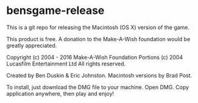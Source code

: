# bensgame-release
This is a git repo for releasing the Macintosh (OS X) version of the game.

This product is free.  A donation to the Make-A-Wish foundation would be greatly appreciated.

Copyright (c) 2004 - 2016 Make-A-Wish Foundation
Portions (c) 2004 Lucasfilm Entertainment Ltd
All rights reserved.

Created by Ben Duskin & Eric Johnston.
Macintosh versions by Brad Post.

To install, just download the DMG file to your machine.  Open DMG.  Copy application anywhere, then play and enjoy!
